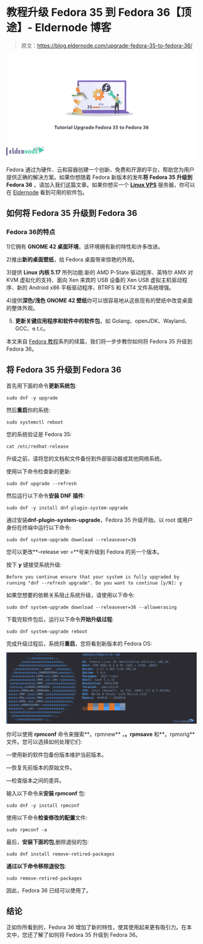 # 教程升级 Fedora 35 到 Fedora 36【顶途】- Eldernode 博客

> 原文：<https://blog.eldernode.com/upgrade-fedora-35-to-fedora-36/>

![Tutorial-Upgrade-Fedora35-to-Fedora36](img/80a3cfa5960dbf1651501c77907c23b5.png)

Fedora 通过为硬件、云和容器创建一个创新、免费和开源的平台，帮助您为用户提供正确的解决方案。如果你想随着 Fedora 新版本的发布**将 Fedora 35 升级到 Fedora 36** ，请加入我们这篇文章。如果你想买一个 [**Linux VPS**](https://eldernode.com/linux-vps/) 服务器，你可以在 [Eldernode](https://eldernode.com/) 看到可用的软件包。

## **如何将 Fedora 35 升级到 Fedora 36**

### **Fedora 36**的特点

1)它拥有 **GNOME 42 桌面环境**，该环境拥有新的特性和许多改进。

2)推出**新的桌面壁纸**，给 Fedora 桌面带来惊艳的外观。

3)提供 **Linux 内核 5.17** 所列功能:新的 AMD P-State 驱动程序、英特尔 AMX 对 KVM 虚拟化的支持、面向 Xen 来宾的 USB 设备的 Xen USB 虚拟主机驱动程序、新的 Android x86 平板驱动程序、BTRFS 和 EXT4 文件系统增强。

4)提供**深色/浅色 GNOME 42 壁纸**你可以很容易地从这些现有的壁纸中改变桌面的整体外观。

5) **更新关键应用程序和软件中的软件包**，如 Golang、openJDK、Wayland、GCC、e.t.c。

本文来自 [Fedora 教程](https://blog.eldernode.com/tag/fedora/)系列的续篇，我们将一步步教你如何将 Fedora 35 升级到 Fedora 36。

## **将 Fedora 35 升级到 Fedora 36**

首先用下面的命令**更新系统包**:

```
sudo dnf -y upgrade
```

然后**重启**你的系统:

```
sudo systemctl reboot
```

您的系统验证是 Fedora 35:

```
cat /etc/redhat-release
```

升级之前，请将您的文档和文件备份到外部驱动器或其他网络系统。

使用以下命令检查新的更新:

```
sudo dnf upgrade --refresh
```

然后运行以下命令**安装 DNF 插件**:

```
sudo dnf -y install dnf-plugin-system-upgrade
```

通过安装**dnf-plugin-system-upgrade**，Fedora 35 升级开始。以 root 或用户身份在终端中运行以下命令:

```
sudo dnf system-upgrade download --releasever=36
```

您可以更改**–release ver =**号来升级到 Fedora 的另一个版本。

按下 **y** 键接受系统升级:

```
Before you continue ensure that your system is fully upgraded by running "dnf --refresh upgrade". Do you want to continue [y/N]: y
```

如果您想要的依赖关系阻止系统升级，请使用以下命令:

```
sudo dnf system-upgrade download --releasever=36 --allowerasing
```

下载完软件包后，运行以下命令**开始升级过程**:

```
sudo dnf system-upgrade reboot
```

完成升级过程后，系统将**重启**，您将看到新版本的 Fedora OS:

![fedora-36-OS](img/3fcddc3d83672e3bb94a0a1250481edc.png)

你可以使用 **rpmconf** 命令来搜索**。rpmnew** ，**。rpmsave** 和**。rpmorig** 文件。您可以选择如何处理它们:

—使用新的软件包备份版本维护当前版本。

—恢复先前版本的原始文件。

—检查版本之间的差异。

输入以下命令来**安装 rpmconf** 包:

```
sudo dnf -y install rpmconf
```

使用以下命令**检查修改的配置**文件:

```
sudo rpmconf -a
```

最后，**安装下面的包**,删除退役的包:

```
sudo dnf install remove-retired-packages
```

**通过以下命令移除退役包**:

```
sudo remove-retired-packages
```

因此，Fedora 36 已经可以使用了。

## 结论

正如你所看到的，Fedora 36 增加了新的特性，使其使用起来更有吸引力。在本文中，您还了解了如何将 Fedora 35 升级到 Fedora 36。